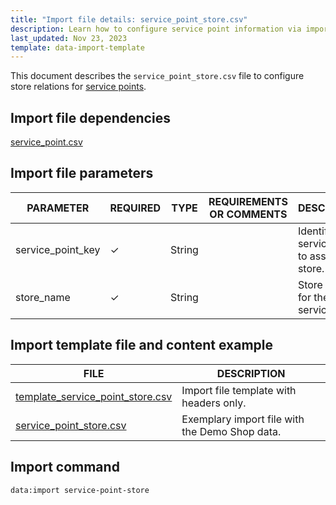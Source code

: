 ```yaml
---
title: "Import file details: service_point_store.csv"
description: Learn how to configure service point information via importing data through the service point store CSV file in your Spryker unified commerce project.
last_updated: Nov 23, 2023
template: data-import-template
---
```


This document describes the `service_point_store.csv` file to configure store relations for [service points](/docs/pbc/all/service-point-management/latest/unified-commerce/service-points-feature-overview.html).

## Import file dependencies

[service_point.csv](/docs/pbc/all/service-point-management/latest/unified-commerce/import-and-export-data/import-file-details-service-point.csv.html)



## Import file parameters

| PARAMETER | REQUIRED | TYPE | REQUIREMENTS OR COMMENTS | DESCRIPTION |
| --- | --- | --- | --- | --- |
| service_point_key | ✓ | String    |           | Identifier of a service point to assign to a store. |
| store_name        | ✓ | String    |            | Store relation for the service point. |


## Import template file and content example

| FILE | DESCRIPTION |
| --- | --- |
| [template_service_point_store.csv](https://spryker.s3.eu-central-1.amazonaws.com/docs/pbc/all/service-point-management/unified-commerce/import-and-export-data/service_point_store.csv.md/template_service_point_store.csv) | Import file template with headers only. |
| [service_point_store.csv](https://spryker.s3.eu-central-1.amazonaws.com/docs/pbc/all/service-point-management/unified-commerce/import-and-export-data/service_point_store.csv.md/service_point_store.csv) | Exemplary import file with the Demo Shop data. |

## Import command

```bash
data:import service-point-store
```

